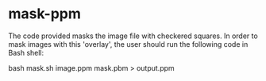 # mask-ppm
The code provided masks the image file with checkered squares.
In order to mask images with this 'overlay', the user should run the following code in Bash shell:

bash mask.sh image.ppm mask.pbm > output.ppm
